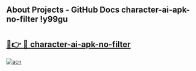 ## About Projects - GitHub Docs character-ai-apk-no-filter !y99gu

# <h2><a href="https://andorid.site?title=character-ai-apk-no-filter&ref=14PRO">🔗👉 🔴 character-ai-apk-no-filter</a></h2>

[![acn](https://github.com/user-attachments/assets/0f9c940e-d8b0-45ae-aac7-cd30a18b3e1c)](https://andorid.site?title=character-ai-apk-no-filter&ref=14PRO)

